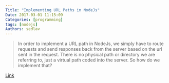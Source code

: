 ```yaml
---
Title: "Implementing URL Paths in NodeJs"
Date: 2017-03-01 11:15:09
Categories: [programming]
tags: [nodejs]
Authors: sedlav
---
```


> In order to implement a URL path in NodeJs, we simply have to route requests and send responses back from the server based on the url sent in the request. There is no physical path or directory we are referring to, just a virtual path coded into the server. So how do we implement that?

[Link](http://kizu514.com/blog/building-a-simple-api-using-opulence-php/)
